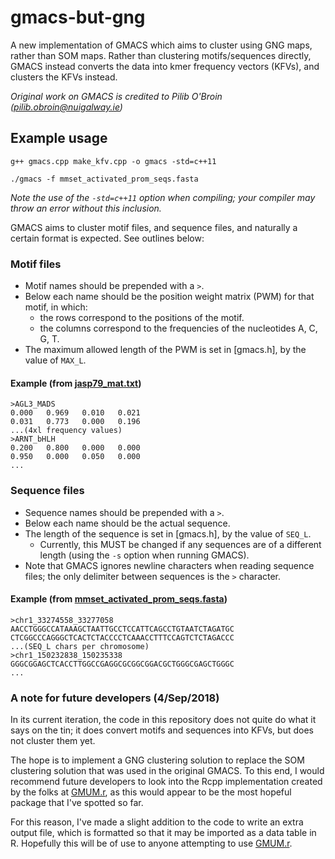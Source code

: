 # gmacs-but-gng
A new implementation of GMACS which aims to cluster using GNG maps, rather than SOM maps. Rather than clustering motifs/sequences directly, GMACS instead converts the data into kmer frequency vectors (KFVs), and clusters the KFVs instead.

_Original work on GMACS is credited to Pilib O'Broin (pilib.obroin@nuigalway.ie)_

## Example usage

```
g++ gmacs.cpp make_kfv.cpp -o gmacs -std=c++11

./gmacs -f mmset_activated_prom_seqs.fasta
```

_Note the use of the `-std=c++11` option when compiling; your compiler may throw an error without this inclusion._

GMACS aims to cluster motif files, and sequence files, and naturally a certain format is expected. See outlines below:

### Motif files

- Motif names should be prepended with a `>`.
- Below each name should be the position weight matrix (PWM) for that motif, in which:
  - the rows correspond to the positions of the motif.
  - the columns correspond to the frequencies of the nucleotides A, C, G, T.
- The maximum allowed length of the PWM is set in [gmacs.h], by the value of `MAX_L`.

#### Example (from [jasp79_mat.txt](jasp79_mat.txt))
```
>AGL3_MADS
0.000	0.969	0.010	0.021
0.031	0.773	0.000	0.196
...(4xl frequency values)
>ARNT_bHLH
0.200	0.800	0.000	0.000
0.950	0.000	0.050	0.000
...
```

### Sequence files

- Sequence names should be prepended with a `>`.
- Below each name should be the actual sequence.
- The length of the sequence is set in [gmacs.h], by the value of `SEQ_L`. 
  - Currently, this MUST be changed if any sequences are of a different length (using the `-s` option when running GMACS). 
- Note that GMACS ignores newline characters when reading sequence files; the only delimiter between sequences is the `>` character.

#### Example (from [mmset_activated_prom_seqs.fasta](mmset_activated_prom_seqs.fasta))
```
>chr1_33274558_33277058
AACCTGGGCCATAAAGCTAATTGCCTCCATTCAGCCTGTAATCTAGATGC
CTCGGCCCAGGGCTCACTCTACCCCTCAAACCTTTCCAGTCTCTAGACCC
...(SEQ_L chars per chromosome)
>chr1_150232838_150235338
GGGCGGAGCTCACCTTGGCCGAGGCGCGGCGGACGCTGGGCGAGCTGGGC
...
```

### A note for future developers (4/Sep/2018)
In its current iteration, the code in this repository does not quite do what it says on the tin; it does convert motifs and sequences into KFVs, but does not cluster them yet. 

The hope is to implement a GNG clustering solution to replace the SOM clustering solution that was used in the original GMACS. To this end, I would recommend future developers to look into the Rcpp implementation created by the folks at [GMUM.r](http://r.gmum.net/), as this would appear to be the most hopeful package that I've spotted so far. 

For this reason, I've made a slight addition to the code to write an extra output file, which is formatted so that it may be imported as a data table in R. Hopefully this will be of use to anyone attempting to use [GMUM.r](http://r.gmum.net/).

